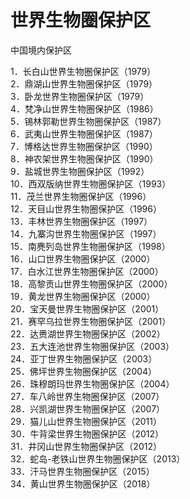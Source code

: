 # 世界生物圈保护区  
  
中国境内保护区  
  
1．长白山世界生物圈保护区（1979）  
2．鼎湖山世界生物圈保护区（1979）  
3．卧龙世界生物圈保护区（1979）  
4．梵净山世界生物圈保护区（1986）  
5．锡林郭勒世界生物圈保护区（1987）  
6．武夷山世界生物圈保护区（1987）  
7．博格达世界生物圈保护区（1990）  
8．神农架世界生物圈保护区（1990）  
9．盐城世界生物圈保护区（1992）  
10．西双版纳世界生物圈保护区（1993）  
11．茂兰世界生物圈保护区（1996）  
12．天目山世界生物圈保护区（1996）  
13．丰林世界生物圈保护区（1997）  
14．九寨沟世界生物圈保护区（1997）  
15．南麂列岛世界生物圈保护区（1998）  
16．山口世界生物圈保护区（2000）  
17．白水江世界生物圈保护区（2000）  
18．高黎贡山世界生物圈保护区（2000）  
19．黄龙世界生物圈保护区（2000）  
20．宝天曼世界生物圈保护区（2001）  
21．赛罕乌拉世界生物圈保护区（2001）  
22．达赉湖世界生物圈保护区（2002）  
23．五大连池世界生物圈保护区（2003）  
24．亚丁世界生物圈保护区（2003）  
25．佛坪世界生物圈保护区（2004）  
26．珠穆朗玛世界生物圈保护区（2004）  
27．车八岭世界生物圈保护区（2007）  
28．兴凯湖世界生物圈保护区（2007）  
29．猫儿山世界生物圈保护区（2011）  
30．牛背梁世界生物圈保护区（2012）  
31．井冈山世界生物圈保护区（2012）  
32．蛇岛-老铁山世界生物圈保护区（2013）  
33．汗马世界生物圈保护区（2015）  
34．黄山世界生物圈保护区（2018）  